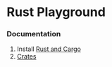 # Rust Playground

### Documentation

1. Install [Rust and Cargo](https://doc.rust-lang.org/cargo/getting-started/installation.html)
2. [Crates](https://crates.io/)